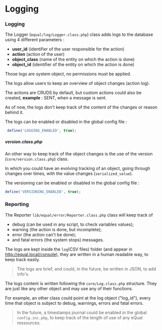 # Logging

### Logging

The Logger (`equal/log/Logger.class.php`) class adds logs to the database using 4 different parameters :

- **user_id** (identifier of the user responsible for the action)
- **action** (action of the user)
- **object_class** (name of the entity on which the action is done)
- **object_id** (identifier of the entity on which the action is done)

Those logs are system object, no permissions must be applied.

The logs allow users to keep an overview of object changes (action log).

The actions are CRUDS by default, but custom actions could also be created, **example** : SENT, when a message is sent.

As of now, the logs don't keep track of the content of the changes or reason behind it.



The logs can be enabled or disabled in the global config file :

```php
 define('LOGGING_ENABLED', true);
```



##### version.class.php

An other way to keep track of the object changes is the use of the version (`core/version.class.php`) class.

In which you could have an evolving tracking of an object, going through changes over times, with the value changes (`serialized_value`).



The versioning can be enabled or disabled in the global config file :

```php
define('VERSIONING_ENABLED', true);
```



### Reporting

The Reporter `lib/equal/error/Reporter.class.php` class will keep track of 

- debug (can be used in any script, to check variables values);
-  warning (the action is done, but incomplete);
- error (the action can't be done);
- and fatal errors (the system stops) messages.

The logs are kept inside the `log`(CSV files) folder (and appear in http://equal.local/console), they are written in a human readable way, to keep track easily.

> The logs are brief, and could, in the future, be written in JSON, to add info's.



The logs content is written following the `core/Log.class.php` structure. They are just like any other object and may use any of their functions.

For example, an other class could point at the log object ("log_id"), every time that object is subject to debug, warnings, errors and fatal errors.

> In the future, a timestamps journal could be enabled in the global `config.inc.php`, to keep track of the length of use of any eQual ressources.
